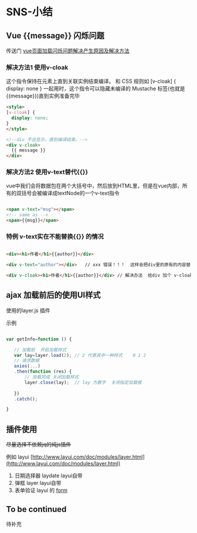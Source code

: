 # SNS-小结






## Vue {{message}} 闪烁问题


传送门 [vue页面加载闪烁问题解决产生原因及解决方法](https://github.com/Yangfan2016/myweb2016/blob/master/2017blog/Vuejs2.0/vue%E9%A1%B5%E9%9D%A2%E5%8A%A0%E8%BD%BD%E9%97%AA%E7%83%81%E9%97%AE%E9%A2%98%E8%A7%A3%E5%86%B3%E4%BA%A7%E7%94%9F%E5%8E%9F%E5%9B%A0%E5%8F%8A%E8%A7%A3%E5%86%B3%E6%96%B9%E6%B3%95.md)

### 解决方法1  使用v-cloak  

这个指令保持在元素上直到关联实例结束编译。 和 CSS 规则如 [v-cloak] { display: none } 一起用时，这个指令可以隐藏未编译的 Mustache 标签(也就是{{message}})直到实例准备完毕

```html
<style>
[v-cloak] {
  display: none;
}
</style>

<!--div 不会显示，直到编译结束。--> 
<div v-cloak>
  {{ message }}
</div>


```

### 解决方法2 使用v-text替代{{}}

vue中我们会将数据包在两个大括号中，然后放到HTML里，但是在vue内部，所有的双括号会被编译成textNode的一个v-text指令

```html

<span v-text="msg"></span>
<!-- same as -->
<span>{{msg}}</span>

```


### 特例  v-text实在不能替换{{}} 的情况


```html

<div><h1>作者</h1>{{author}}</div>

<div v-text="author"></div>   // xxx 错误！！！  这样会把div里的原有的内容替换

<div v-cloak><h1>作者</h1>{{author}}</div> // 解决办法  给div 加个 v-cloak 使其隐藏 待vue 编译完成在显示出来

```



## ajax 加载前后的使用UI样式

使用的layer.js 插件

示例

```js

var getInfo=function () {

   // 加载前  开启加载样式
   var lay=layer.load(2); // 2 代表其中一种样式    0 1 2 
   // 请求数据
   axios(...)
   .then(function (res) {
       // 加载完成 关闭加载样式
       layer.close(lay);  // lay 为数字  关闭指定加载框
   
   })
   .catch();

}


```

## 插件使用

~~尽量选择不依赖jq的纯js插件~~      

例如 layui   [http://www.layui.com/doc/modules/layer.html](http://www.layui.com/doc/modules/layer.html)

1. 日期选择器 laydate   layui自带
2. 弹框   layer          layui自带
3. 表单验证   layui 的 [form](http://www.layui.com/doc/element/form.html)      



## To be continued

待补充

